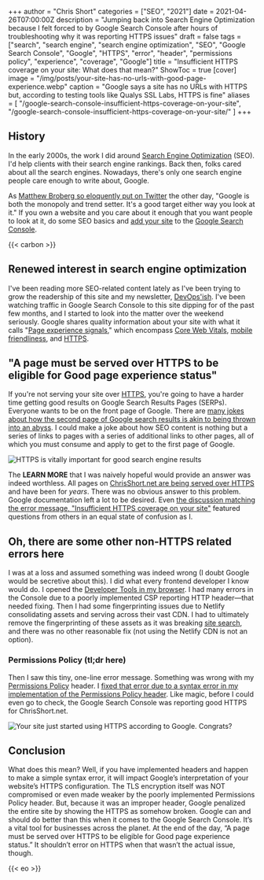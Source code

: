 +++
author = "Chris Short"
categories = ["SEO", "2021"]
date = 2021-04-26T07:00:00Z
description = "Jumping back into Search Engine Optimization because I felt forced to by Google Search Console after hours of troubleshooting why it was reporting HTTPS issues"
draft = false
tags = ["search", "search engine", "search engine optimization", "SEO", "Google Search Console", "Google", "HTTPS", "error", "header", "permissions policy", "experience", "coverage", "Google"]
title = "Insufficient HTTPS coverage on your site: What does that mean?"
ShowToc = true
[cover]
image = "/img/posts/your-site-has-no-urls-with-good-page-experience.webp"
caption = "Google says a site has no URLs with HTTPS but, according to testing tools like Qualys SSL Labs, HTTPS is fine"
aliases = [
    "/google-search-console-insufficient-https-coverage-on-your-site",
    "/google-search-console-insufficient-https-coverage-on-your-site/"
    ]
+++

## History

In the early 2000s, the work I did around [Search Engine Optimization](/categories/seo/) (SEO). I'd help clients with their search engine rankings. Back then, folks cared about all the search engines. Nowadays, there's only one search engine people care enough to write about, Google.

As [Matthew Broberg so eloquently put on Twitter](https://twitter.com/mbbroberg/status/1385987372223979521) the other day, "Google is both the monopoly and trend setter. It's a good target either way you look at it." If you own a website and you care about it enough that you want people to look at it, do some SEO basics and [add your site](https://support.google.com/webmasters/answer/34592?hl=en) to the [Google Search Console](https://search.google.com/search-console).

{{< carbon >}}

## Renewed interest in search engine optimization

I've been reading more SEO-related content lately as I've been trying to grow the readership of this site and my newsletter, [DevOps'ish](https://devopsish.com/). I've been watching traffic in Google Search Console to this site dipping for of the past few months, and I started to look into the matter over the weekend seriously. Google shares quality information about your site with what it calls "[Page experience signals](https://developers.google.com/search/docs/guides/page-experience#signals)," which encompass [Core Web Vitals](https://developers.google.com/search/docs/guides/page-experience#core-web-vitals), [mobile friendliness](https://developers.google.com/search/docs/guides/page-experience#mobile-friendly), and [HTTPS](https://developers.google.com/search/docs/guides/page-experience#https).

## "A page **must** be served over HTTPS to be eligible for Good page experience status"

If you're not serving your site over [HTTPS](https://developers.google.com/search/docs/advanced/security/https), you're going to have a harder time getting good results on Google Search Results Pages (SERPs). Everyone wants to be on the front page of Google. There are [many jokes about how the second page of Google search results is akin to being thrown into an abyss](https://knowyourmeme.com/memes/google-page-two). I could make a joke about how SEO content is nothing but a series of links to pages with a series of additional links to other pages, all of which you must consume and apply to get to the first page of Google.

![HTTPS is vitally important for good search engine results](/img/posts/page-experience-signals-https-failing.webp "HTTPS is vitally important for good search engine results. But, this warning is not helpful.")

The **LEARN MORE** that I was naively hopeful would provide an answer was indeed worthless. All pages on [ChrisShort.net are being served over HTTPS](https://www.ssllabs.com/ssltest/analyze.html?d=chrisshort.net&hideResults=on&ignoreMismatch=on&latest) and have been for *years*. There was no obvious answer to this problem. Google documentation left a lot to be desired. Even [the discussion matching the error message, "Insufficient HTTPS coverage on your site"](https://support.google.com/webmasters/thread/106824024?hl=en) featured questions from others in an equal state of confusion as I.

## Oh, there are some other non-HTTPS related errors here

I was at a loss and assumed something was indeed wrong (I doubt Google would be secretive about this). I did what every frontend developer I know would do. I opened the [Developer Tools in my browser](https://developer.mozilla.org/en-US/docs/Tools). I had many errors in the Console due to a poorly implemented CSP reporting HTTP header—that needed fixing. Then I had some fingerprinting issues due to Netlify consolidating assets and serving across their vast CDN. I had to ultimately remove the fingerprinting of these assets as it was breaking [site search](/search), and there was no other reasonable fix (not using the Netlify CDN is not an option).

### Permissions Policy (tl;dr here)

Then I saw this tiny, one-line error message. Something was wrong with my  [Permissions Policy](https://developer.chrome.com/blog/new-in-chrome-90/#permission-policy) header. I [fixed that error due to a syntax error in my implementation of the Permissions Policy header](https://github.com/chris-short/devopsish.com/pull/168/files). Like magic, before I could even go to check, the Google Search Console was reporting good HTTPS for ChrisShort.net.

![Your site just started using HTTPS according to Google. Congrats?](/img/posts/your-site-uses-https.jpg "While the outcome was successful, I would have liked this to be a little better experience for folks.")

## Conclusion

What does this mean? Well, if you have implemented headers and happen to make a simple syntax error, it will impact Google’s interpretation of your website’s HTTPS configuration. The TLS encryption itself was NOT compromised or even made weaker by the poorly implemented Permissions Policy header. But, because it was an improper header, Google penalized the entire site by showing the HTTPS as somehow broken. Google can and should do better than this when it comes to the Google Search Console. It’s a vital tool for businesses across the planet. At the end of the day, “A page must be served over HTTPS to be eligible for Good page experience status.” It shouldn’t error on HTTPS when that wasn’t the actual issue, though.

{{< eo >}}
